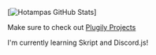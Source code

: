 [![Hotampas GitHub Stats](https://github-readme-stats.vercel.app/api?username=Hotampa&count_private=true&show_icons=true&theme=vue)]

Make sure to check out [Plugily Projects](https://discord.plugily.xyz/)

I'm currently learning Skript and Discord.js!
